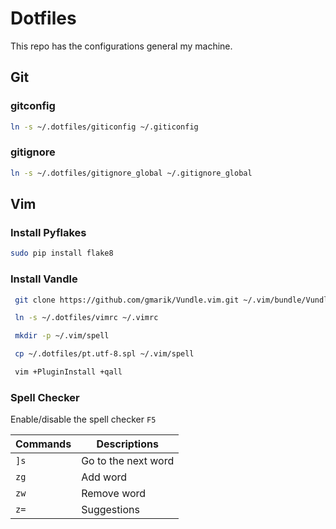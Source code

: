Dotfiles
========

This repo has the configurations general my machine.

Git
---

### gitconfig

   ```sh
   ln -s ~/.dotfiles/giticonfig ~/.giticonfig
   ```

### gitignore

   ```sh
   ln -s ~/.dotfiles/gitignore_global ~/.gitignore_global
   ```


Vim
---

### Install Pyflakes

   ```sh
   sudo pip install flake8
   ```

### Install Vandle

   ```sh
    git clone https://github.com/gmarik/Vundle.vim.git ~/.vim/bundle/Vundle.vim

    ln -s ~/.dotfiles/vimrc ~/.vimrc

    mkdir -p ~/.vim/spell

    cp ~/.dotfiles/pt.utf-8.spl ~/.vim/spell

    vim +PluginInstall +qall
   ```


### Spell Checker

Enable/disable the spell checker ``F5``

Commands | Descriptions
--- | ---
`]s` | Go to the next word
`zg` | Add word
`zw` | Remove word
`z=` | Suggestions
